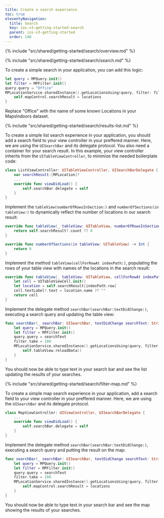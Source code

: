 ```yaml
---
title: Create a search experience
toc: true
eleventyNavigation:
  title: Search
  key: ios-v3-getting-started-search
  parent: ios-v3-getting-started
  order: 140
---
```


<!-- Overview -->
{% include "src/shared/getting-started/search/overview.md" %}

<!-- Search -->
{% include "src/shared/getting-started/search/search.md" %}

To create a simple search in your application, you can add this logic:

```swift
let query = MPQuery.init()
let filter = MPFilter.init()
query.query = "Office"
MPLocationService.sharedInstance().getLocationsUsing(query, filter: filter) { (locations, error) in
    self.mapControl.searchResult = locations
}
```

Replace "Office" with the name of some known Locations in your MapsIndoors dataset.

<!-- Results list -->
{% include "src/shared/getting-started/search/results-list.md" %}

To create a simple list search experience in your application, you should add a search field to your view controller in your preffered manner. Here, we are using the `UISearchBar` and its delegate protocol. You also need a container for your search result. In this example, your view controller inherits from the `UITableViewController`, to minimize the needed boilerplate code:

```swift
class ListViewController: UITableViewController, UISearchBarDelegate {
    var searchResult:[MPLocation]?
    ...
    override func viewDidLoad() {
        self.searchBar.delegate = self
    }
}
```

Implement the `tableView(numberOfRowsInSection:)` and `numberOfSections(in tableView:)` to dynamically reflect the number of locations in our search result:

```swift
override func tableView(_ tableView: UITableView, numberOfRowsInSection section: Int) -> Int {
    return self.searchResult?.count ?? 0
}

override func numberOfSections(in tableView: UITableView) -> Int {
    return 0
}
```

Implement the method `tableView(cellForRowAt indexPath:)`, populating the rows of your table view with names of the locations in the search result:

```swift
override func tableView(_ tableView: UITableView, cellForRowAt indexPath: IndexPath) -> UITableViewCell {
    let cell = UITableViewCell.init()
    let location = self.searchResult[indexPath.row]
    cell.textLabel?.text = location.name ?? ""
    return cell
}
```

Implement the delegate method `searchBar(searchBar:textDidChange:)`, executing a search query and updating the table view:

```swift
func searchBar(_ searchBar: UISearchBar, textDidChange searchText: String) {
    let query = MPQuery.init()
    let filter = MPFilter.init()
    query.query = searchText
    filter.take = 100
    MPLocationService.sharedInstance().getLocationsUsing(query, filter: filter) { (locations, error) in
        self.tableView.reloadData()
    }
}
```

You should now be able to type text in your search bar and see the list updating the results of your searches.

<!-- Filter map -->
{% include "src/shared/getting-started/search/filter-map.md" %}

To create a simple map search experience in your application, add a search field to your view controller in your preffered manner. Here, we are using the `UISearchBar` and its delegate protocol.

```swift
class MapViewController: UIViewController, UISearchBarDelegate {
    ...
    override func viewDidLoad() {
        self.searchBar.delegate = self
    }
}
```

Implement the delegate method `searchBar(searchBar:textDidChange:)`, executing a search query and putting the result on the map:

```swift
func searchBar(_ searchBar: UISearchBar, textDidChange searchText: String) {
    let query = MPQuery.init()
    let filter = MPFilter.init()
    query.query = searchText
    filter.take = 100
    MPLocationService.sharedInstance().getLocationsUsing(query, filter: filter) { (locations, error) in
        self.mapControl.searchResult = locations
    }
}
```

You should now be able to type text in your search bar and see the map showing the results of your searches.
